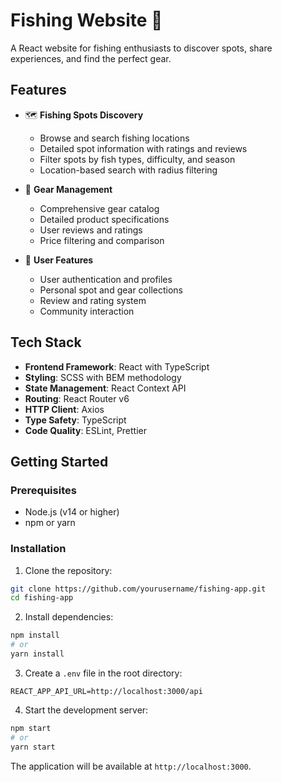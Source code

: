 # Fishing Website 🎣

A React website for fishing enthusiasts to discover spots, share experiences, and find the perfect gear.

## Features

- 🗺️ **Fishing Spots Discovery**
  - Browse and search fishing locations
  - Detailed spot information with ratings and reviews
  - Filter spots by fish types, difficulty, and season
  - Location-based search with radius filtering

- 🎯 **Gear Management**
  - Comprehensive gear catalog
  - Detailed product specifications
  - User reviews and ratings
  - Price filtering and comparison

- 👥 **User Features**
  - User authentication and profiles
  - Personal spot and gear collections
  - Review and rating system
  - Community interaction

## Tech Stack

- **Frontend Framework**: React with TypeScript
- **Styling**: SCSS with BEM methodology
- **State Management**: React Context API
- **Routing**: React Router v6
- **HTTP Client**: Axios
- **Type Safety**: TypeScript
- **Code Quality**: ESLint, Prettier

## Getting Started

### Prerequisites

- Node.js (v14 or higher)
- npm or yarn

### Installation

1. Clone the repository:
```bash
git clone https://github.com/yourusername/fishing-app.git
cd fishing-app
```

2. Install dependencies:
```bash
npm install
# or
yarn install
```

3. Create a `.env` file in the root directory:
```env
REACT_APP_API_URL=http://localhost:3000/api
```

4. Start the development server:
```bash
npm start
# or
yarn start
```

The application will be available at `http://localhost:3000`.
